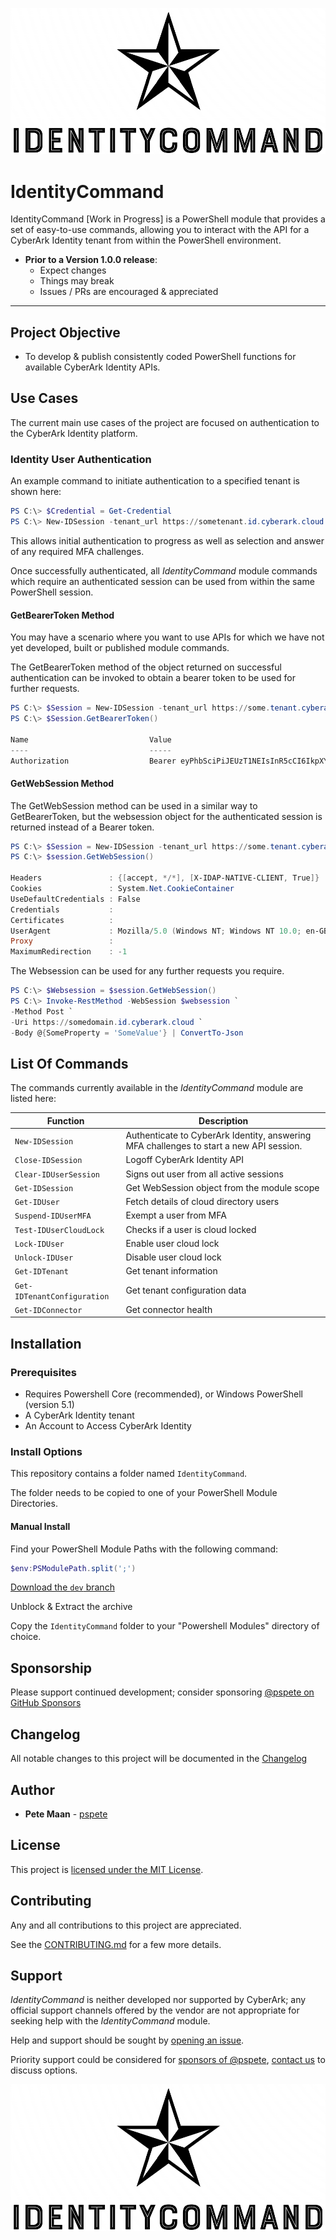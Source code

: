 ![Logo][Logo]

[Logo]:/docs/media/images/IdentityCommand.png

# IdentityCommand

IdentityCommand [Work in Progress] is a PowerShell module that provides a set of easy-to-use commands, allowing you to interact with the API for a CyberArk Identity tenant from within the PowerShell environment.

- **Prior to a Version 1.0.0 release**:
  - Expect changes
  - Things may break
  - Issues / PRs are encouraged & appreciated

----------

## Project Objective

- To develop & publish consistently coded PowerShell functions for available CyberArk Identity APIs.

## Use Cases

The current main use cases of the project are focused on authentication to the CyberArk Identity platform.

### Identity User Authentication

An example command to initiate authentication to a specified tenant is shown here:

```powershell
PS C:\> $Credential = Get-Credential
PS C:\> New-IDSession -tenant_url https://sometenant.id.cyberark.cloud -Credential $Credential
```

This allows initial authentication to progress as well as selection and answer of any required MFA challenges.

Once successfully authenticated, all _IdentityCommand_ module commands which require an authenticated session can be used from within the same PowerShell session.


#### GetBearerToken Method

You may have a scenario where you want to use APIs for which we have not yet developed, built or published module commands.

The GetBearerToken method of the object returned on successful authentication can be invoked to obtain a bearer token to be used for further requests.

```powershell
PS C:\> $Session = New-IDSession -tenant_url https://some.tenant.cyberark.cloud -Credential $Credential
PS C:\> $Session.GetBearerToken()

Name                           Value
----                           -----
Authorization                  Bearer eyPhbSciPiJEUzT1NEIsInR5cCI6IkpXYZ...
```

#### GetWebSession Method

The GetWebSession method can be used in a similar way to GetBearerToken, but the websession object for the authenticated session is returned instead of a Bearer token.

```powershell
PS C:\> $Session = New-IDSession -tenant_url https://some.tenant.cyberark.cloud -Credential $Credential
PS C:\> $session.GetWebSession()

Headers               : {[accept, */*], [X-IDAP-NATIVE-CLIENT, True]}
Cookies               : System.Net.CookieContainer
UseDefaultCredentials : False
Credentials           :
Certificates          :
UserAgent             : Mozilla/5.0 (Windows NT; Windows NT 10.0; en-GB) WindowsPowerShell/5.1.22621.1778
Proxy                 :
MaximumRedirection    : -1
```

The Websession can be used for any further requests you require.

```powershell
PS C:\> $Websession = $session.GetWebSession()
PS C:\> Invoke-RestMethod -WebSession $websession `
-Method Post `
-Uri https://somedomain.id.cyberark.cloud `
-Body @{SomeProperty = 'SomeValue'} | ConvertTo-Json
```

## List Of Commands

The commands currently available in the _IdentityCommand_ module are listed here:

| Function                    | Description                                                                                 |
|-----------------------------|---------------------------------------------------------------------------------------------|
| `New-IDSession`             | Authenticate to CyberArk Identity, answering MFA challenges to start a new API session.     |
| `Close-IDSession`           | Logoff CyberArk Identity API                                                                |
| `Clear-IDUserSession`       | Signs out user from all active sessions                                                     |
| `Get-IDSession`             | Get WebSession object from the module scope                                                 |
| `Get-IDUser`                | Fetch details of cloud directory users                                                      |
| `Suspend-IDUserMFA`         | Exempt a user from MFA                                                                      |
| `Test-IDUserCloudLock`      | Checks if a user is cloud locked                                                            |
| `Lock-IDUser`               | Enable user cloud lock                                                                      |
| `Unlock-IDUser`             | Disable user cloud lock                                                                     |
| `Get-IDTenant`              | Get tenant information                                                                      |
| `Get-IDTenantConfiguration` | Get tenant configuration data                                                               |
| `Get-IDConnector`           | Get connector health                                                                        |

## Installation

### Prerequisites

- Requires Powershell Core (recommended), or Windows PowerShell (version 5.1)
- A CyberArk Identity tenant
- An Account to Access CyberArk Identity

### Install Options

This repository contains a folder named ```IdentityCommand```.

The folder needs to be copied to one of your PowerShell Module Directories.

#### Manual Install

Find your PowerShell Module Paths with the following command:

```powershell
$env:PSModulePath.split(';')
```

[Download the ```dev``` branch](https://github.com/pspete/IdentityCommand/archive/dev.zip)

Unblock & Extract the archive

Copy the ```IdentityCommand``` folder to your "Powershell Modules" directory of choice.

## Sponsorship

Please support continued development; consider sponsoring <a href="https://github.com/sponsors/pspete"> @pspete on GitHub Sponsors</a>

## Changelog

All notable changes to this project will be documented in the [Changelog](CHANGELOG.md)

## Author

- **Pete Maan** - [pspete](https://github.com/pspete)

## License

This project is [licensed under the MIT License](LICENSE.md).

## Contributing

Any and all contributions to this project are appreciated.

See the [CONTRIBUTING.md](CONTRIBUTING.md) for a few more details.

## Support

_IdentityCommand_ is neither developed nor supported by CyberArk; any official support channels offered by the vendor are not appropriate for seeking help with the _IdentityCommand_ module.

Help and support should be sought by [opening an issue][new-issue].

[new-issue]: https://github.com/pspete/IdentityCommand/issues/new

Priority support could be considered for <a href="https://github.com/sponsors/pspete">sponsors of @pspete</a>, <a href="mailto:pspete@pspete.dev">contact us</a> to discuss options.

![Logo][Logo]